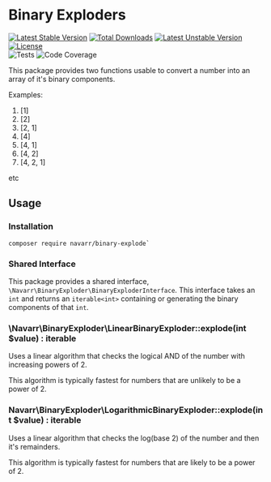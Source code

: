 # Binary Exploders
[![Latest Stable Version](http://poser.pugx.org/navarr/binary-explode/v)](https://packagist.org/packages/navarr/binary-explode)
[![Total Downloads](http://poser.pugx.org/navarr/binary-explode/downloads)](https://packagist.org/packages/navarr/binary-explode)
[![Latest Unstable Version](http://poser.pugx.org/navarr/binary-explode/v/unstable)](https://packagist.org/packages/navarr/binary-explode)
[![License](http://poser.pugx.org/navarr/binary-explode/license)](https://packagist.org/packages/navarr/binary-explode)  
![Tests](https://github.com/navarr/binary-explode/actions/workflows/commit.yml/badge.svg)
![Code Coverage](https://codecov.io/gh/navarr/binary-explode/branch/master/graph/badge.svg?token=BHTKOZZDR3)

This package provides two functions usable to convert a number into an array of it's binary components.

Examples:

1. \[1]
2. \[2]
3. \[2, 1]
4. \[4]
5. \[4, 1]
6. \[4, 2]
7. \[4, 2, 1]

etc

## Usage

### Installation

```
composer require navarr/binary-explode`
```

### Shared Interface

This package provides a shared interface, `\Navarr\BinaryExploder\BinaryExploderInterface`.  This interface takes an `int` and returns an `iterable<int>` containing or generating the binary components of that `int`.

### \Navarr\BinaryExploder\LinearBinaryExploder::explode(int $value) : iterable<int>

Uses a linear algorithm that checks the logical AND of the number with increasing powers of 2.

This algorithm is typically fastest for numbers that are unlikely to be a power of 2.

### Navarr\BinaryExploder\LogarithmicBinaryExploder::explode(int $value) : iterable<int>

Uses a linear algorithm that checks the log(base 2) of the number and then it's remainders.

This algorithm is typically fastest for numbers that are likely to be a power of 2.
